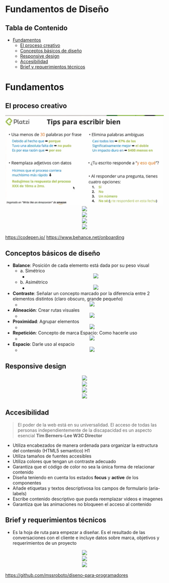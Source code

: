 # Fundamentos de Diseño <!-- omit in toc -->

## Tabla de Contenido<!-- omit in toc -->
- [Fundamentos](#fundamentos)
  - [El proceso creativo](#el-proceso-creativo)
  - [Conceptos básicos de diseño](#conceptos-básicos-de-diseño)
  - [Responsive design](#responsive-design)
  - [Accesibilidad](#accesibilidad)
  - [Brief y requerimientos técnicos](#brief-y-requerimientos-técnicos)

# Fundamentos

## El proceso creativo

<div align="center">
  <img src="img/1.png">
</div>

<div align="center">
  <img src="img/2.png">
</div>

<div align="center">
  <img src="img/3.png">
</div>

<div align="center">
  <img src="img/4.png">
</div>

<div align="center">
  <img src="img/5.png">
</div>

https://codepen.io/
https://www.behance.net/onboarding

## Conceptos básicos de diseño

* **Balance**: Posición de cada elemento está dada por su peso visual
    * a. Simétrico
      * <div align="center">
        <img src="img/6.png">
      </div>
    * b. Asimétrico
      * <div align="center">
        <img src="img/7.png">
      </div>
* **Contraste**: Señalar un concepto marcado por la diferencia entre 2 elementos distintos (claro obscuro, grande pequeño)
    * <div align="center">
      <img src="img/8.png">
    </div>
* **Alineación**: Crear rutas visuales
    * <div align="center">
      <img src="img/9.png">
    </div>
* **Proximidad**: Agrupar elementos
    * <div align="center">
      <img src="img/10.png">
    </div>
* **Repetición**: Concepto de marca
Espacio: Como hacerle uso
    * <div align="center">
      <img src="img/11.png">
    </div>
* **Espacio**: Darle uso al espacio
    * <div align="center">
      <img src="img/12.png">
    </div>

## Responsive design

<div align="center">
    <img src="img/13.png">
</div>

<div align="center">
    <img src="img/14.png">
</div>

<div align="center">
    <img src="img/15.png">
</div>

<div align="center">
    <img src="img/16.png">
</div>

## Accesibilidad

> El poder de la web está en su universalidad. El acceso de todas las personas independientemente de la discapacidad es un aspecto esencial 
> **Tim Berners-Lee W3C Director**

* Utiliza encabezados de manera ordenada para organizar la estructura del contenido (HTML5 semantico) H1
* Utiliza tamaños de fuentes accesibles
* Utiliza colores que tengan un contraste adecuado
* Garantiza que el código de color no sea la única forma de relacionar contenido
* Diseña teniendo en cuenta los estados **focus** y **active** de los componentes
* Añade etiquetas y textos descriptivosa los campos de formulario (aria-labels)
* Escribe contenido descriptivo que pueda reemplazar videos e imagenes
* Garantiza que las animaciones no bloqueen el acceso al contenido

## Brief y requerimientos técnicos

* Es la hoja de ruta para empezar a diseñar. Es el resultado de las conversaciones con el cliente e incluye datos sobre marca, objetivos y requerimientos de un proyecto

<div align="center">
    <img src="img/17.png">
</div>

<div align="center">
    <img src="img/18.png">
</div>

<div align="center">
    <img src="img/19.png">
</div>

https://github.com/mssroboto/diseno-para-programadores